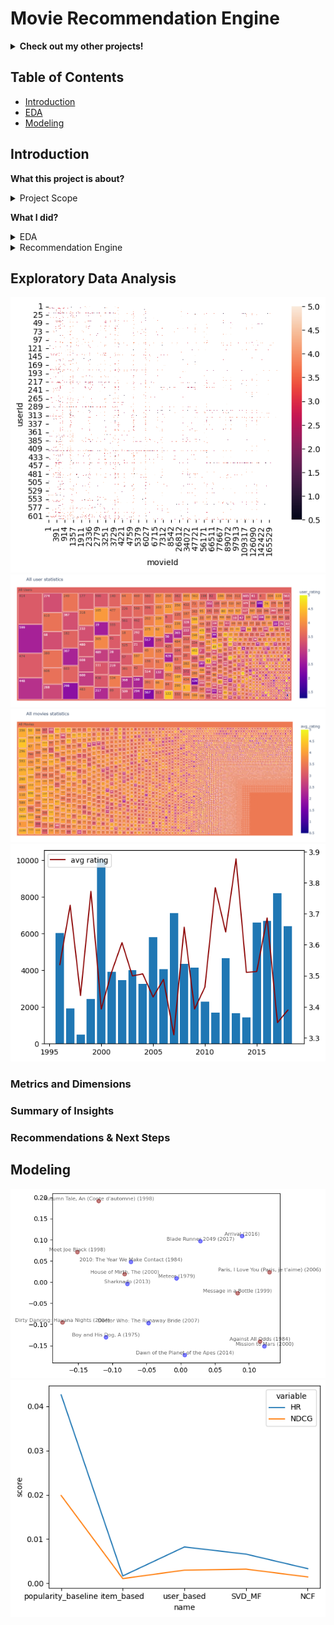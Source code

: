 # Movie Recommendation Engine

<details>
<summary><b>Check out my other projects!</b></summary>
  
[Demand Forecasting](https://github.com/lexie21/demandforecasting)

[Loan Defaulter](https://github.com/lexie21/loandefaulter)

</details>

## Table of Contents
- [Introduction](#Introduction)
- [EDA](#Exploratory-Data-Analysis)
- [Modeling](#Modeling)

## Introduction

<b>What this project is about?</b>
<details>
<summary>
Project Scope

</summary>
  Our objective is to explore how many ratings are given and whether they tend to be high or low, segmented by viewer demographics. By identifying patterns in how different groups rate movies, we can gain insights into audience preferences and biases.

The findings from this analysis will serve as a foundation for the next stage—developing a personalized movie recommendation system. By understanding rating tendencies across different viewer segments, we can refine recommendation algorithms to provide more relevant and engaging movie suggestions.
</details>

<b>What I did?</b>
<details>
<summary>
EDA
  
</summary>
Explored rating distributions and trends across different viewer demographics to understand audience preferences.
</details>
<details>
<summary>
Recommendation Engine
  
</summary>
Used popularity-based recommendations as a starting baseline, followed by user-based approach, matrix factorization via SVD and finally neural collaborative filtering for more personalized recommendations
</details>

## Exploratory Data Analysis
![Alt Text](https://github.com/lexie21/movierecommender/blob/main/frequency.png)
![Alt Text](https://github.com/lexie21/movierecommender/blob/main/user_stats.png)
![Alt Text](https://github.com/lexie21/movierecommender/blob/main/movie_stats.png)
![Alt Text](https://github.com/lexie21/movierecommender/blob/main/ratings.png)



<h3>Metrics and Dimensions</h3>


<h3>Summary of Insights</h3>

<h3>Recommendations & Next Steps</h3>

## Modeling
![Alt Text](https://github.com/lexie21/movierecommender/blob/main/MF.png)
![Alt Text](https://github.com/lexie21/movierecommender/blob/main/metrics.png)
